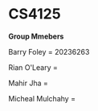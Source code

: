 # CS4125
**Group Mmebers**

Barry Foley = 20236263

Rian O'Leary =

Mahir Jha =

Micheal Mulchahy = 

